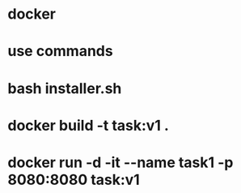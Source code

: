 # docker
# use commands
# bash installer.sh
# docker  build -t  task:v1 .
# docker run -d -it --name task1 -p 8080:8080 task:v1